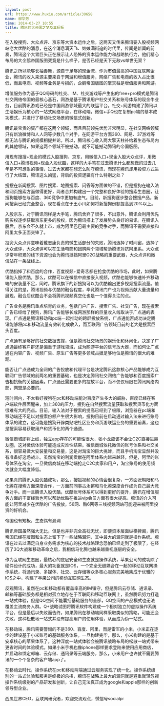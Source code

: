 ```yaml
---
layout: post
url: https://www.huxiu.com/article/30658
name: 柳华芳
time: 2014-03-27 10:55
title: 腾讯的大帝国之梦及其短板
---
```

在入股搜狗、大众点评、京东等大资本运作之后，这两天又传来腾讯要入股视频网站老大优酷的消息，在这个消息满天飞、姑娘满街追的时代里，传闻是新闻的前奏，腾讯这个大胃巨头正在展示让人恐怖的资本运作能力和战略执行力，他们精心布局的大企鹅帝国版图究竟是什么样子，是否已经是天下无敌vs举世无双？

腾讯之所以能够长袖善舞，源自于足够的现金流，作为市值最高的中国互联网企业，腾讯的收入来源主要来自于网游和增值服务，网络广告和电商的收入占比很低，而且电商、视频等业务是亏损的，企鹅帝国版图的擎天柱是增值服务和网游。

增值服务作为基于QQ号码的社交、IM、社交游戏等产生出的free+pro模式是腾讯社交网络帝国的最核心基石，网游是基于腾讯用户社交关系和账号体系的现金牛业务，目前腾讯游戏已经是中国网游领域最大的联运平台。社交+网游构建了腾讯以生活娱乐为核心的一站式网络平台，在移动端，微信+手Q也在复制pc端的基本成功模式，并进行了移动社交场景的微信式创新。

腾讯最宝贵的资产都在这两个领域，而且目前领先优势非常明显，在社交网络领域只有新浪微博和人人网等少数几个对手，在网游平台方面360、网易、37游戏等都无法与腾讯的规模相提并论，所以，腾讯核心收入两大擎天柱补给着生态布局内的其他领域，如果这两个领域不被撼动，就不可能撼动腾讯的帝国版图。

用现有搜搜+现金的模式入股搜狗、京东，用微信入口+现金入股大众点评，用微信入口+腾讯视频+现金入股优酷，这样的大手笔在过去腾讯什么都想做的过去几年是不可想象的事情，过去大家都在想怎么防守腾讯，而现在腾讯却用投资方式进行了大结盟，腾讯这么凶猛，背后的投资逻辑有什么特别之处？

搜搜在新闻搜索、图片搜索、地图搜索、问答等方面做的不错，但是搜狗在输入法和网页搜索方面做得更好，两者合并构建出一个完整和良好体验的搜索生态圈，让搜狗能够在与百度、360竞争中更加有底气。目前，新搜狗逐步整合搜搜产品，新闻搜索已经完全整合，现在看点在于王小川如何将新搜狗份额提高到20%以上。

入股京东，对于腾讯同样是大手笔，腾讯舍弃了很多，不出意外，腾讯会利用优先购买权逐步获取京东更多的股权，因为腾讯搭上了发展势头良好的易讯。在腾讯入股后，京东会不久就上市，成为阿里巴巴最主要的竞争对手，而腾讯不需要直接和阿里太多正面交锋了。

投资大众点评意味着戴志康负责的微生活部分的失败，腾讯选择了时间窗，选择了大众点评，大众点评可以在生活电商和团购两个领域帮助腾讯对抗阿里系。大众点评常年积累的线下资源也会为腾讯抵挡阿里O2O战略的重要武器，大众点评和微信站在一条战线上。

优酷掐掉了和百度的合作，百度视频+爱奇艺都在抢食优酷的市场，此时，如果腾讯能入股优酷，那么，优酷可以在微信中直接嵌入视频，优酷也能够快速补齐移动端的安装量不足，同时，腾讯旗下的新搜狗可以为优酷输出更多视频搜索流量。值得关注的是，腾讯视频与优酷的融合程度，毕竟腾讯门户也为视频贡献大量流量和展现，融合后优酷会不会将腾讯视频真空化也是一个值得关注的点。

广告业务是腾讯重点培育的业务，包括门户广告、搜索广告、社交广告，现在搜索广告已经给了搜狗，腾讯广告能够长成网游那样的巨量收入线取决于广点通的表现。广点通是腾讯移动和pc端一起推动的跨屏投放系统，广点通能否成功决定腾讯能够将pc和移动流量有效转化成收入，而互联网广告领域目前的老大是搜索巨头百度。

广点通有足够好的社交数据支撑，但是腾讯社交场景的娱乐化和休闲化，决定了广点通最终客户群还是偏重于游戏领域，成为网游平台的信号放大器，而如何让广点通在内容广告、视频广告、原生广告等更多领域占据足够地位是腾讯的很大的难题。

能否让广点通成为全网的广告投放和代理平台是决定腾讯这款核心产品能够成为互联网广告领域的前两名的重要基础，也是决定腾讯社交网络广告能够和百度搜索广告相抗衡的关键因素。广点通还需要更多的投放平台，而不仅仅局限在腾讯网络内部，网盟是必要的。

短时间内，不太看好搜狗在pc和移动端能对百度产生多大的威胁，百度已经在客户端软件层面醒来，加上360的压力，搜狗在自然搜索流量获取和搜索货币化方面很难有大的亮点。目前，输入法对于搜索的提高已经到了极限，浏览器在pc端和移动端还不足以对搜索份额产生很大影响，搜狗目前在启动通过输入法来进行账号体系的建立，这可能是搜狗开辟类贴吧社区业务和页游联运业务的重要前奏，这也是搜索容易获取用户和货币化的两个通道。

微信商城即将上线，独立app存在的可能性很大，张小龙应该不会让C2C直接进朋友圈，这对微信体验可能造成灾难性结果。微信商城依托微信的账号体系和社交关系，很容易做大安装量和交易量，这是对淘宝的巨大挑衅，而且手机淘宝显然并没有准备好这场战斗。虽然淘宝的利润贡献在阿里体系内越来越轻，但是，阿里的账号体系在淘宝，一旦微信商城在移动端抢走C2C卖家和用户，淘宝账号的使用频次就会大幅度降低。

如果真的腾讯入股优酷成功，那么，搜狐视频的心情会很复杂，一方面张朝阳和马化腾在搜索方面深度合作，一方面前同事古永锵和马化腾深度合作成为自己最大竞争对手。而一旦腾讯入股优酷，优酷账号体系可以得到更好的提升，腾讯在增值服务方面的丰富经验也可以帮助优酷在推进vip会员方面有很大提高。腾讯的介入可能让阿里减少在优酷的广告投放，56网、酷6网等三线视频网站可能迎来被阿里投资的好机会。

帝国也有短板，生态偶有漏洞

腾讯帝国虽然强大无比，但是也并非完全高枕无忧，即便资本层面纵横捭阖，腾讯帝国已经在版图和生态上留下了一些战略漏洞，其中最大的漏洞就是操作系统。腾讯在过去以满足自身业务需求为核心的技术战略理念恐怕已经走到了极限了，在经历了3Q大战和移动革命之后，我相信马化腾也越来越重视底层的安全。

作为互联网生态圈，最核心的底层安全和生态就是操作系统，苹果公司的成功除了硬件设计的成功，最大的功臣就是IOS，一个完全无缝耦合在一起的移动互联网操作系统，将通讯录、多媒体、社交、云存储等众多核心服务完美地集成于优雅的IOS之中，构建了苹果公司的移动互联网生态。

反观腾讯，虽然在pc和移动都有覆盖率高的IM镇守，但是腾讯云存储、通讯录、邮箱等基础服务都是相对孤立地存在于互联网和移动互联网上，虽然腾讯努力打造一站式体验，但是QQ空间不能囊括基础服务的全部，QQ空间的产品模式也无法覆盖主流商务人群。Q+战略试图将腾讯软件构建成一个相对独立的虚拟操作系统平台，但是最后以失败而告终，如果腾讯在移动端同样采取类似的策略，可能还会失败，这种松散地一站式并没有提高用户的使用体验，从而成为伪一站式。

在移动端，腾讯需要警惕的不是360、百度、阿里，而是雷军的小米，小米正在逐步的建设基于小米账号的基础服务体系，一旦构建完毕，那么，小米构建的是基于安卓核心的苹果体系了，这种深度一站式体验会被腾讯战略布局的松散一站式带来更省时间的体验模式。如果小米手机也像iphone那样要求登陆来使用应用商店，并启动和绑定邮箱、云存储、通讯录等云端服务，那么，小米用户也许就不需要腾讯的一个个复杂的客户端app了。

在移动云时代，操作系统在pc和移动两端通过云服务实现了统一化，操作系统级别的一站式体验和服务是终极的杀招，腾讯在战略上最大的漏洞就是避重就轻忽视操作系统级别的产品研发和创新，让自己无法真正成为google和apple那样的创新领导型企业。

西瓜世界CEO，互联网研究者，欢迎交流观点，微信号socialpr

